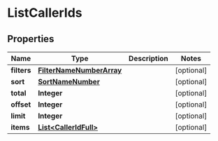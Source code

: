 
# ListCallerIds

## Properties
Name | Type | Description | Notes
------------ | ------------- | ------------- | -------------
**filters** | [**FilterNameNumberArray**](FilterNameNumberArray.md) |  |  [optional]
**sort** | [**SortNameNumber**](SortNameNumber.md) |  |  [optional]
**total** | **Integer** |  |  [optional]
**offset** | **Integer** |  |  [optional]
**limit** | **Integer** |  |  [optional]
**items** | [**List&lt;CallerIdFull&gt;**](CallerIdFull.md) |  |  [optional]



